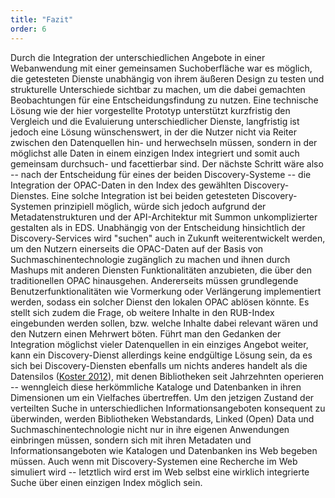 ```yaml
---
title: "Fazit"
order: 6
---
```

Durch die Integration der unterschiedlichen Angebote in einer Webanwendung mit einer gemeinsamen Suchoberfläche war es
möglich, die getesteten Dienste unabhängig von ihrem äußeren Design zu testen und strukturelle Unterschiede sichtbar zu
machen, um die dabei gemachten Beobachtungen für eine Entscheidungsfindung zu nutzen. Eine technische Lösung wie der hier
vorgestellte Prototyp unterstützt kurzfristig den Vergleich und die Evaluierung unterschiedlicher Dienste, langfristig
ist jedoch eine Lösung wünschenswert, in der die Nutzer nicht via Reiter zwischen den Datenquellen hin- und herwechseln
müssen, sondern in der möglichst alle Daten in einem einzigen Index integriert und somit auch gemeinsam durchsuch- und
facettierbar sind. Der nächste Schritt wäre also -- nach der Entscheidung für eines der beiden Discovery-Systeme -- die
Integration der OPAC-Daten in den Index des gewählten Discovery-Dienstes. Eine solche Integration ist bei beiden
getesteten Discovery-Systemen prinzipiell möglich, würde sich jedoch aufgrund der Metadatenstrukturen und der
API-Architektur mit Summon unkomplizierter gestalten als in EDS. Unabhängig von der Entscheidung hinsichtlich der
Discovery-Services wird "suchen" auch in Zukunft weiterentwickelt werden, um den Nutzern einerseits die OPAC-Daten auf
der Basis von Suchmaschinentechnologie zugänglich zu machen und ihnen durch Mashups mit anderen Diensten Funktionalitäten
anzubieten, die über den traditionellen OPAC hinausgehen. Andererseits müssen grundlegende Benutzerfunktionalitäten
wie Vormerkung oder Verlängerung implementiert werden, sodass ein solcher Dienst den lokalen OPAC ablösen könnte.
Es stellt sich zudem die Frage, ob weitere Inhalte in den RUB-Index eingebunden werden sollen, bzw. welche Inhalte dabei
relevant wären und den Nutzern einen Mehrwert böten.
Führt man den Gedanken der Integration möglichst vieler Datenquellen in ein einziges Angebot weiter, kann ein
Discovery-Dienst allerdings keine endgültige Lösung sein, da es sich bei Discovery-Diensten ebenfalls um nichts anderes
handelt als die Datensilos ([Koster 2012](http://de.slideshare.net/lukask/old-silos-new-silos-no-silos)), mit denen
Bibliotheken seit Jahrzehnten operieren -- wenngleich diese herkömmliche Kataloge und Datenbanken in ihren Dimensionen
um ein Vielfaches übertreffen. Um den jetzigen Zustand der verteilten Suche in unterschiedlichen Informationsangeboten
konsequent zu überwinden, werden Bibliotheken Webstandards, Linked (Open) Data und Suchmaschinentechnologie nicht nur in
ihre eigenen Anwendungen einbringen müssen, sondern sich mit ihren Metadaten und Informationsangeboten wie Katalogen und
Datenbanken ins Web begeben müssen. Auch wenn mit Discovery-Systemen eine Recherche im Web simuliert wird -- letztlich
wird erst im Web selbst eine wirklich integrierte Suche über einen einzigen Index möglich sein.